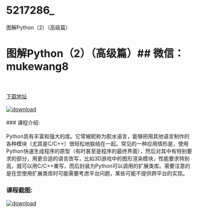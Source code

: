 # 5217286_
图解Python（2）（高级篇）
# 图解Python（2）（高级篇）## 微信：mukewang8
<br/></br>[下载地址](http://www.36tz.cn/article/5217286 "下载地址")
<br/></br>[![download](http://36tz.cn/muke_img/2020_12_12345-13.jpg "下载地址")](http://www.36tz.cn/article/5217286 "下载地址")
<br/></br>### 课程介绍:<br/></br>Python具有丰富和强大的库。它常被昵称为胶水语言，能够把用其他语言制作的各种模块（尤其是C/C++）很轻松地联结在一起。常见的一种应用情形是，使用Python快速生成程序的原型（有时甚至是程序的最终界面），然后对其中有特别要求的部分，用更合适的语言改写，比如3D游戏中的图形渲染模块，性能要求特别高，就可以用C/C++重写，而后封装为Python可以调用的扩展类库。需要注意的是在您使用扩展类库时可能需要考虑平台问题，某些可能不提供跨平台的实现。

### 课程截图:
[![download](http://36tz.cn/muke_img/2020_12_2-127.png "下载地址")](http://www.36tz.cn/article/5217286 "下载地址")
